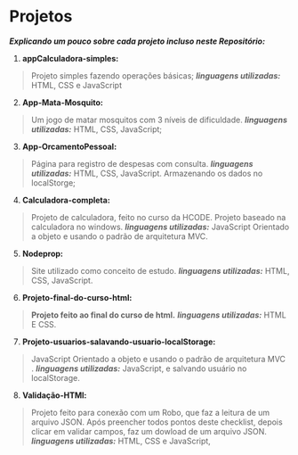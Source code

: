 # Projetos
***Explicando um pouco sobre cada projeto incluso neste Repositório:***

 1. **appCalculadora-simples:** 
> Projeto simples fazendo operações básicas;
> ***linguagens utilizadas:*** HTML, CSS e JavaScript

 2. **App-Mata-Mosquito:** 
> Um jogo de matar mosquitos com 3 níveis de dificuldade. 
> ***linguagens utilizadas:*** HTML, CSS, JavaScript;

 3. **App-OrcamentoPessoal:**
> Página para registro de despesas com consulta.
> ***linguagens utilizadas:*** HTML, CSS, JavaScript.
> Armazenando os dados no localStorge;

 4. **Calculadora-completa:**
> Projeto de calculadora, feito no curso da HCODE.
> Projeto baseado na calculadora no windows.
> ***linguagens utilizadas:*** JavaScript Orientado a objeto e usando o padrão de arquitetura MVC.

 5. **Nodeprop:**
> Site utilizado como conceito de estudo.
> ***linguagens utilizadas:*** HTML, CSS, JavaScript.

 6. **Projeto-final-do-curso-html:**
> **Projeto feito ao final do curso de html.**
> ***linguagens utilizadas:*** HTML E CSS.

 7. **Projeto-usuarios-salavando-usuario-localStorage:** 
> JavaScript Orientado a objeto e usando o padrão de arquitetura MVC .
> ***linguagens utilizadas:*** JavaScript, e salvando usuário no localStorage.

 8. **Validação-HTMl:**
> Projeto feito para conexão com um Robo, que faz a leitura de um arquivo JSON.
> Após preencher todos pontos deste checklist, depois clicar em validar campos, faz um dowload de um arquivo JSON.
> ***linguagens utilizadas:*** HTML, CSS e JavaScript,
